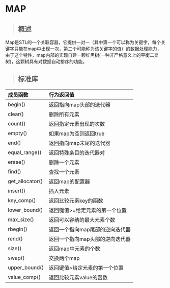 # MAP
> ## 概述
Map是STL的一个关联容器，它提供一对一（其中第一个可以称为关键字，每个关键字只能在map中出现一次，第二个可能称为该关键字的值）的数据处理能力，由于这个特性，map内部的实现自建一颗红黑树(一种非严格意义上的平衡二叉树)，这颗树具有对数据自动排序的功能。
> ## 标准库
|成员函数| 行为返回值|
| :------ | :------- |
| begin()|返回指向map头部的迭代器|
| clear()|删除所有元素|
|count() |返回指定元素出现的次数|
|empty() |如果map为空则返回true|
|end() |返回指向map末尾的迭代器|
|equal_range() |返回特殊条目的迭代器对|
|erase() |删除一个元素|
|find() |查找一个元素|
|get_allocator() |返回map的配置器|
|insert() |插入元素|
|key_comp() |返回比较元素key的函数|
|lower_bound() |返回键值>=给定元素的第一个位置|
|max_size() |返回可以容纳的最大元素个数|
|rbegin() |返回一个指向map尾部的逆向迭代器|
|rend() |返回一个指向map头部的逆向迭代器|
|size() |返回map中元素的个数|
|swap() |交换两个map|
|upper_bound() |返回键值>给定元素的第一个位置|
|value_comp() |返回比较元素value的函数|
